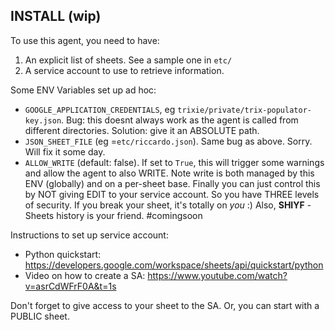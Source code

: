 
## INSTALL (wip)

To use this agent, you need to have:

1. An explicit list of sheets. See a sample one in `etc/`
2. A service account to use to retrieve information.

Some ENV Variables set up ad hoc:

* `GOOGLE_APPLICATION_CREDENTIALS`, eg `trixie/private/trix-populator-key.json`. Bug: this doesnt always work as the agent is called from different directories. Solution: give it an ABSOLUTE path.
* `JSON_SHEET_FILE` (eg =`etc/riccardo.json`). Same bug as above. Sorry. Will fix it some day.
* `ALLOW_WRITE` (default: false). If set to `True`, this will trigger some warnings and allow the agent to also WRITE. Note write is both managed by this ENV (globally) and on a per-sheet base.
  Finally you can just control this by NOT giving EDIT to your service account. So you have THREE levels of security. If you break your sheet, it's totally on *you* :) Also, **SHIYF** - Sheets history is your friend. #comingsoon

Instructions to set up service account:

* Python quickstart: https://developers.google.com/workspace/sheets/api/quickstart/python
* Video on how to create a SA: https://www.youtube.com/watch?v=asrCdWFrF0A&t=1s

Don't forget to give access to your sheet to the SA. Or, you can start with a PUBLIC sheet.
